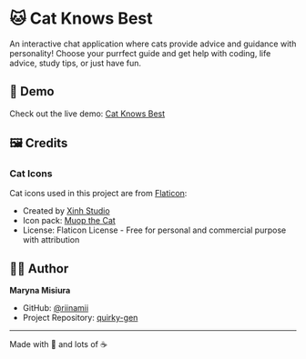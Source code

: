 # 🐱 Cat Knows Best

An interactive chat application where cats provide advice and guidance with personality! Choose your purrfect guide and get help with coding, life advice, study tips, or just have fun.

## 🚀 Demo

Check out the live demo: [Cat Knows Best](https://quirky-gen-ai.netlify.app/)

## 🖼️ Credits

### Cat Icons

Cat icons used in this project are from [Flaticon](https://www.flaticon.com/):

- Created by [Xinh Studio](https://www.flaticon.com/authors/xinh-studio)
- Icon pack: [Muop the Cat](https://www.flaticon.com/packs/muop-the-cat)
- License: Flaticon License - Free for personal and commercial purpose with attribution

## 👩‍💻 Author

**Maryna Misiura**

- GitHub: [@riinamii](https://github.com/riinamii)
- Project Repository: [quirky-gen](https://github.com/riinamii/quirky-gen)

---

Made with 💜 and lots of ☕
